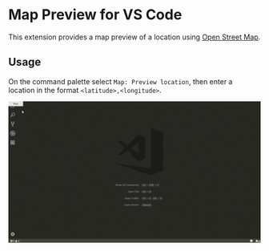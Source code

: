 # Map Preview for VS Code

This extension provides a map preview of a location using [Open Street Map](https://openstreetmap.org).

## Usage

On the command palette select `Map: Preview location`, then enter a location in the format `<latitude>,<longitude>`.

![Example](./docs/map_preview.gif)
